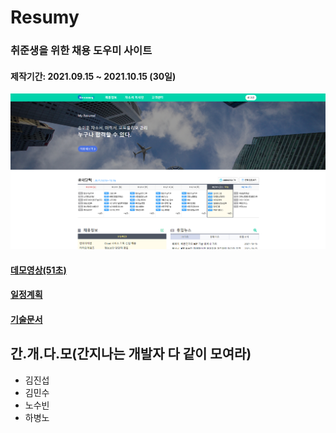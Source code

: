 # Resumy
### 취준생을 위한 채용 도우미 사이트
#### 제작기간: 2021.09.15 ~ 2021.10.15 (30일)
![resumy-mainpage](src/main/resources/static/img/mainpage.png)
#### [데모영상(51초)](/)
#### [일정계획](/)
#### [기술문서](/)

## 간.개.다.모(간지나는 개발자 다 같이 모여라)

* 김진섭
* 김민수
* 노수빈
* 하병노
